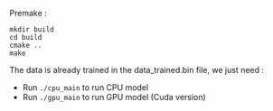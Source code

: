 Premake : 
```shell
mkdir build
cd build
cmake ..
make
```
The data is already trained in the data_trained.bin file, we just need :
- Run `./cpu_main` to run CPU model
- Run `./gpu_main` to run GPU model (Cuda version)